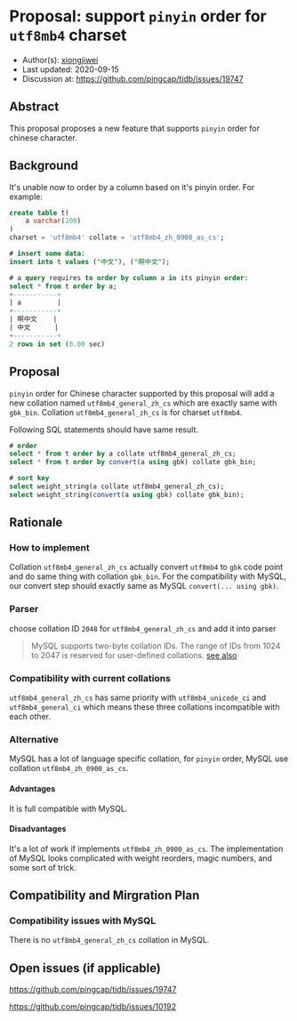 # Proposal: support `pinyin` order for `utf8mb4` charset

- Author(s):     [xiongjiwei](https://github.com/xiongjiwei)
- Last updated:  2020-09-15
- Discussion at: https://github.com/pingcap/tidb/issues/19747

## Abstract
This proposal proposes a new feature that supports `pinyin` order for chinese character.

## Background
It's unable now to order by a column based on it's pinyin order. For example:

```sql
create table t(
	a varchar(100)
)
charset = 'utf8mb4' collate = 'utf8mb4_zh_0900_as_cs';

# insert some data:
insert into t values ("中文"), ("啊中文");

# a query requires to order by column a in its pinyin order:
select * from t order by a;
+-----------+
| a         |
+-----------+
| 啊中文    |
| 中文      |
+-----------+
2 rows in set (0.00 sec)
```

## Proposal

`pinyin` order for Chinese character supported by this proposal will add a new collation named `utf8mb4_general_zh_cs` which are exactly same with `gbk_bin`. Collation `utf8mb4_general_zh_cs` is for charset `utf8mb4`.

Following SQL statements should have same result.
```sql
# order
select * from t order by a collate utf8mb4_general_zh_cs;
select * from t order by convert(a using gbk) collate gbk_bin;

# sort key
select weight_string(a collate utf8mb4_general_zh_cs);
select weight_string(convert(a using gbk) collate gbk_bin);
```

## Rationale

### How to implement

Collation `utf8mb4_general_zh_cs` actually convert `utf8mb4` to `gbk` code point and do same thing with collation `gbk_bin`. For the compatibility with MySQL, our convert step should exactly same as MySQL `convert(... using gbk)`.

### Parser

choose collation ID `2048` for `utf8mb4_general_zh_cs` and add it into parser

> MySQL supports two-byte collation IDs. The range of IDs from 1024 to 2047 is reserved for user-defined collations. [see also](https://dev.mysql.com/doc/refman/8.0/en/adding-collation-choosing-id.html)

### Compatibility with current collations

`utf8mb4_general_zh_cs` has same priority with `utf8mb4_unicode_ci` and `utf8mb4_general_ci` which means these three collations incompatible with each other.

### Alternative
MySQL has a lot of language specific collation, for `pinyin` order, MySQL use collation `utf8mb4_zh_0900_as_cs`.

#### Advantages

It is full compatible with MySQL.

#### Disadvantages

 It's a lot of work if implements `utf8mb4_zh_0900_as_cs`. The implementation of MySQL looks complicated with weight reorders, magic numbers, and some sort of trick.


## Compatibility and Mirgration Plan

### Compatibility issues with MySQL

There is no `utf8mb4_general_zh_cs` collation in MySQL.

## Open issues (if applicable)

https://github.com/pingcap/tidb/issues/19747

https://github.com/pingcap/tidb/issues/10192
